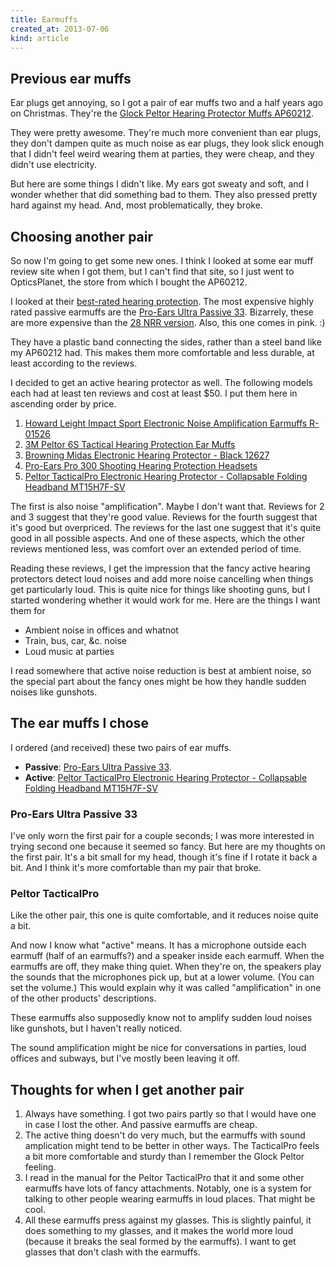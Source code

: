 ```yaml
---
title: Earmuffs
created_at: 2013-07-06
kind: article
---
```


## Previous ear muffs
Ear plugs get annoying, so I got a pair of ear muffs two and a half years ago on
Christmas. <!-- thread:00000000000116c9 -->
They're the [Glock Peltor Hearing Protector Muffs AP60212](http://www.opticsplanet.com/glock-peltor-hearing-protector-muffs.html).

They were pretty awesome. They're much more convenient than ear plugs, they don't
dampen quite as much noise as ear plugs, they look slick enough that I didn't feel
weird wearing them at parties, they were cheap, and they didn't use electricity.

But here are some things I didn't like. My ears got sweaty and soft, and I wonder
whether that did something bad to them. They also pressed pretty hard against my
head. And, most problematically, they broke.

## Choosing another pair
So now I'm going to get some new ones. I think I looked at some ear muff review
site when I got them, but I can't find that site, so I just went to OpticsPlanet,
the store from which I bought the AP60212.

I looked at their [best-rated hearing protection](http://www.opticsplanet.com/hearing-protection-best-rated.html).
The most expensive highly rated passive earmuffs are the
[Pro-Ears Ultra Passive 33](http://www.opticsplanet.com/pro-ears-ultra-passive-33-shooting-hearing-protection-heads-pe-33-u-b-black.html).
Bizarrely, these are more expensive than the
[28 NRR version](https://www.opticsplanet.com/pro-ears-ultra-passive-28-shooting-hearing-protection-heads-pe-28-u-b-black.html).
Also, this one comes in pink. :)

They have a plastic band connecting the sides, rather than a steel band like my
AP60212 had. This makes them more comfortable and less durable, at least according
to the reviews.

I decided to get an active hearing protector as well. The following models each
had at least ten reviews and cost at least $50. I put them here in ascending order
by price.

1. [Howard Leight Impact Sport Electronic Noise Amplification Earmuffs R-01526](http://www.opticsplanet.com/howard-leight-impact-sound-management-electronic-hearing-proctection-earmuffs-r01526.html)
2. [3M Peltor 6S Tactical Hearing Protection Ear Muffs](http://www.opticsplanet.com/peltor-tactical-hearing-protectors.html)
3. [Browning Midas Electronic Hearing Protector - Black 12627](http://www.opticsplanet.com/browning-midas-electronic-hearing-protector-black-12627.html)
4. [Pro-Ears Pro 300 Shooting Hearing Protection Headsets](http://www.opticsplanet.com/pro-ears-predator-plus-shooting-hearing-protection-headsets-p300p-black.html)
5. [Peltor TacticalPro Electronic Hearing Protector - Collapsable Folding Headband MT15H7F-SV](http://www.opticsplanet.com/peltor-protac-electronic-headset-collapsable-folding-headband-mt15h7f-sv.html)

The first is also noise "amplification". Maybe I don't want that.
Reviews for 2 and 3 suggest that they're good value. Reviews for the fourth
suggest that it's good but overpriced. The reviews for the last one suggest that
it's quite good in all possible aspects. And one of these aspects, which the other
reviews mentioned less, was comfort over an extended period of time.

Reading these reviews, I get the impression that the fancy active hearing protectors
detect loud noises and add more noise cancelling when things get particularly loud.
This is quite nice for things like shooting guns, but I started wondering whether it
would work for me. Here are the things I want them for

* Ambient noise in offices and whatnot
* Train, bus, car, &c. noise
* Loud music at parties

I read somewhere that active noise reduction is best at ambient noise, so the special
part about the fancy ones might be how they handle sudden noises like gunshots.

## The ear muffs I chose
I ordered (and received) these two pairs of ear muffs.

* **Passive**: [Pro-Ears Ultra Passive 33](http://www.opticsplanet.com/pro-ears-ultra-passive-33-shooting-hearing-protection-heads-pe-33-u-b-black.html).
* **Active**: [Peltor TacticalPro Electronic Hearing Protector - Collapsable Folding Headband MT15H7F-SV](http://www.opticsplanet.com/peltor-protac-electronic-headset-collapsable-folding-headband-mt15h7f-sv.html)

### Pro-Ears Ultra Passive 33
I've only worn the first pair for a couple seconds; I was more interested in trying
second one because it seemed so fancy. But here are my thoughts on the first pair.
It's a bit small for my head, though it's fine if I rotate it back a bit.
And I think it's more comfortable than my pair that broke.

### Peltor TacticalPro
Like the other pair, this one is quite comfortable, and it reduces noise quite a bit.

And now I know what "active" means.
It has a microphone outside each earmuff (half of an earmuffs?) and a speaker inside
each earmuff. When the earmuffs are off, they make thing quiet. When they're on, the
speakers play the sounds that the microphones pick up, but at a lower volume. (You can
set the volume.) This would explain why it was called "amplification" in one of the
other products' descriptions.

These earmuffs also supposedly know not to amplify sudden loud noises like gunshots,
but I haven't really noticed.

The sound amplification might be nice for conversations in parties, loud offices and
subways, but I've mostly been leaving it off.

## Thoughts for when I get another pair

1. Always have something. I got two pairs partly so that I would have one in case I
    lost the other. And passive earmuffs are cheap.
2. The active thing doesn't do very much, but the earmuffs with sound amplication
    might tend to be better in other ways. The TacticalPro feels a bit more comfortable
    and sturdy than I remember the Glock Peltor feeling.
3. I read in the manual for the Peltor TacticalPro that it and some other earmuffs have
    lots of fancy attachments. Notably, one is a system for talking to other people
    wearing earmuffs in loud places. That might be cool.
4. All these earmuffs press against my glasses. This is slightly painful, it does
    something to my glasses, and it makes the world more loud (because it breaks the
    seal formed by the earmuffs). I want to get glasses that don't clash with the
    earmuffs.
